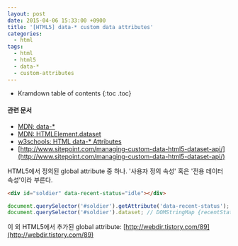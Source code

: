```yaml
---
layout: post
date: 2015-04-06 15:33:00 +0900
title: '[HTML5] data-* custom data attributes'
categories:
  - html
tags:
  - html
  - html5
  - data-*
  - custom-attributes
---
```


* Kramdown table of contents
{:toc .toc}

#### 관련 문서

- [MDN: data-*](https://developer.mozilla.org/ko/docs/Web/HTML/Global_attributes/data-*)
- [MDN: HTMLElement​.dataset](https://developer.mozilla.org/ko/docs/Web/API/HTMLElement/dataset)
- [w3schools: HTML data-* Attributes](http://www.w3schools.com/tags/att_global_data.asp)
- [http://www.sitepoint.com/managing-custom-data-html5-dataset-api/](http://www.sitepoint.com/managing-custom-data-html5-dataset-api/)

HTML5에서 정의된 global attribute 중 하나. '사용자 정의 속성' 혹은 '전용 데이터 속성'이라 부른다.

```html
<div id="soldier" data-recent-status="idle"></div>
```

```js
document.querySelector('#soldier').getAttribute('data-recent-status'); // 'idle'
document.querySelector('#soldier').dataset; // DOMStringMap {recentStatus: "idle"}
```

이 외 HTML5에서 추가된 global attribute: [http://webdir.tistory.com/89](http://webdir.tistory.com/89)
